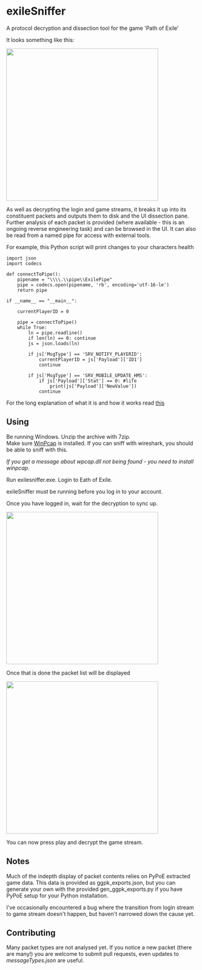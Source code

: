 # exileSniffer
A protocol decryption and dissection tool for the game 'Path of Exile'

It looks something like this:

<img src="https://i.imgur.com/mAIEXzr.png" width="400">

As well as decrypting the login and game streams, it breaks it up into its constituent packets and outputs them to disk and the UI dissection pane. Further analysis of each packet is provided (where available - this is an ongoing reverse engineering task) and can be browsed in the UI. It can also be read from a named pipe for access with external tools.

For example, this Python script will print changes to your characters health

```
import json
import codecs

def connectToPipe():
    pipename = "\\\\.\\pipe\\ExilePipe"
    pipe = codecs.open(pipename, 'rb', encoding='utf-16-le')
    return pipe

if __name__ == "__main__":

    currentPlayerID = 0
    
    pipe = connectToPipe()
    while True:
        ln = pipe.readline()
        if len(ln) == 0: continue
        js = json.loads(ln)

        if js['MsgType'] == 'SRV_NOTIFY_PLAYERID':
            currentPlayerID = js['Payload']['ID1']
            continue

        if js['MsgType'] == 'SRV_MOBILE_UPDATE_HMS':
            if js['Payload']['Stat'] == 0: #life
                print(js['Payload']['NewValue'])
            continue
```

For the long explanation of what it is and how it works read [this](https://tbinarii.blogspot.co.uk/2018/05/reverse-engineering-path-of-exile.html)


Using
----------

Be running Windows. 
Unzip the archive with 7zip.  
Make sure [WinPcap](https://www.winpcap.org/install/default.htm) is installed. If you can sniff with wireshark, you should be able to sniff with this.

*If you get a message about wpcap.dll not being found - you need to install winpcap*.

Run exilesniffer.exe. Login to Eath of Exile.

exileSniffer must be running before you log in to your account.

Once you have logged in, wait for the decryption to sync up.

<img src="https://i.imgur.com/5rLdaKD.png" width="400">

Once that is done the packet list will be displayed

<img src="https://i.imgur.com/arZijYh.png" width="400">

You can now press play and decrypt the game stream.

Notes
----------

Much of the indepth display of packet contents relies on PyPoE extracted game data. This data is provided as ggpk_exports.json, but you can generate your own with the provided gen_ggpk_exports.py if you have PyPoE setup for your Python installation.

I've occasionally encountered a bug where the transition from login stream to game stream doesn't happen, but haven't narrowed down the cause yet.

Contributing
----------

Many packet types are not analysed yet. If you notice a new packet (there are many!) you are welcome to submit pull requests, even updates to *messageTypes.json* are useful.
